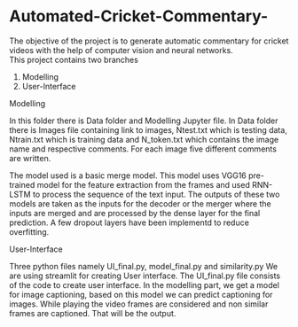 # Automated-Cricket-Commentary-
The objective of the project is to generate automatic commentary for cricket videos with the help of computer vision and neural networks.\
This project contains two branches

1. Modelling
2. User-Interface

Modelling

In this folder there is Data folder and Modelling Jupyter file. In Data folder there is Images file containing link to images, Ntest.txt which is testing data, Ntrain.txt which is training data and N_token.txt which contains the image name and respective comments. For each image five different comments are written.

The model used is a basic merge model. This model uses VGG16 pre-trained model for the feature extraction from the frames and used RNN-LSTM to process the sequence of the text input. The outputs of these two models are taken as the inputs for the decoder or the merger where the inputs are merged and are processed by the dense layer for the final prediction. A few dropout layers have been implementd to reduce overfitting.




User-Interface 

Three python files namely UI_final.py, model_final.py and similarity.py We are using streamlit for creating User interface. The UI_final.py file consists of the code to create user interface. In the modelling part, we get a model for image captioning, based on this model we can predict captioning for images. While playing the video frames are considered and non similar frames are captioned. That will be the output.

